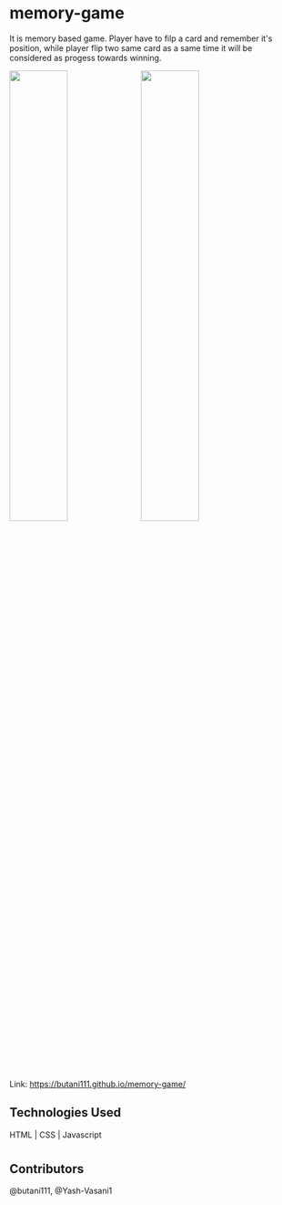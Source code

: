 # memory-game
It is memory based game. Player have to filp a card and remember it's position, while player flip two same card as a same time it will be considered as progess towards winning.

<img src="https://user-images.githubusercontent.com/79257444/163594793-b98b61e1-a079-4b6b-a5af-9afad84cf6e9.png" width="45%"> <img src="https://user-images.githubusercontent.com/79257444/163594802-9d4a351d-c15c-4b99-b0a1-801ebc68832b.png" width="45%">

Link: https://butani111.github.io/memory-game/

## Technologies Used
HTML | CSS | Javascript
#

## Contributors
@butani111, @Yash-Vasani1
